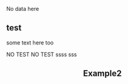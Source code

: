 No data here

## test


some text here too




NO TEST
NO TEST
ssss
sss



<div id="metatavu-custom-footer"><div align="center">
  <h2>Example2</h2>
</div></div>
